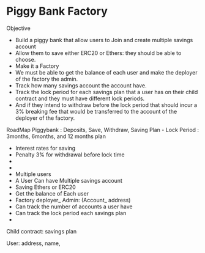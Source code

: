 # Piggy Bank Factory

Objective

* Build a piggy bank that allow users to Join and create multiple savings account
* Allow them to save either ERC20 or Ethers: they should be able to choose.
* Make it a Factory
* We must be able to get the balance of each user and make the deployer of the factory the admin.
* Track how many savings account the account have.
* Track the lock period for each savings plan that a user has on their child contract and they must have different lock periods.
* And if they intend to withdraw before the lock period that should incur a 3% breaking fee that would be transferred to the account of the deployer of the factory.

RoadMap
Piggybank : 
Deposits, Save, Withdraw, 
Saving Plan - Lock Period : 3months, 6months, and 12 months plan
* Interest rates for saving 
* Penalty 3% for withdrawal before lock time
* 
* 
* Multiple users
* A User Can have Multiple savings account
* Saving Ethers or ERC20
* Get the balance of Each user
* Factory deployer_ Admin: (Account_ address)
* Can track the number of accounts a user have
* Can track the lock period each savings plan
* 
Child contract: savings plan

User: address, name, 



<!-- 
# Sample Hardhat Project

This project demonstrates a basic Hardhat use case. It comes with a sample contract, a test for that contract, and a Hardhat Ignition module that deploys that contract.

Try running some of the following tasks:

```shell
npx hardhat help
npx hardhat test
REPORT_GAS=true npx hardhat test
npx hardhat node
npx hardhat ignition deploy ./ignition/modules/Lock.ts
``` -->
